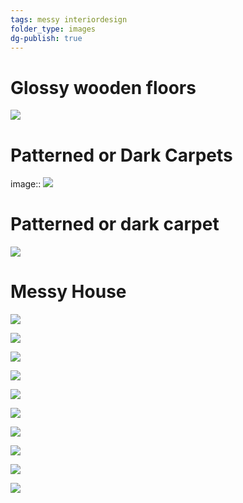 ```yaml
---
tags: messy interiordesign
folder_type: images
dg-publish: true
---
```


# Glossy wooden floors

![](https://photos.zillowstatic.com/fp/2b00f71ba92b8eb71b07084783ca4ea0-uncropped_scaled_within_1536_1152.webp)

# Patterned or Dark Carpets

image:: ![](https://photos.zillowstatic.com/fp/4f983ba0ca2118fc589432c2bdcd1789-uncropped_scaled_within_1536_1152.webp)

# Patterned or dark carpet

![](https://photos.zillowstatic.com/fp/9828bdbf19b8214cfb42a0942cfd47aa-uncropped_scaled_within_1536_1152.webp)

# Messy House


![](https://i.imgur.com/HmfA0Np.jpg)

![](https://i.imgur.com/KmIIW7G.jpg)

![](https://i.imgur.com/ldQmlTj.jpg)

![](https://i.imgur.com/PXAGURh.jpg)

![](https://i.imgur.com/wOVoBAd.jpg)

![](https://i.imgur.com/DZOxsHt.jpg)

![](https://i.imgur.com/st7lH1l.jpg)

![](https://i.imgur.com/HLg9LCC.jpg)

![](https://i.imgur.com/9URRKjL.jpg)

![](https://i.imgur.com/woi8HHP.jpg)
